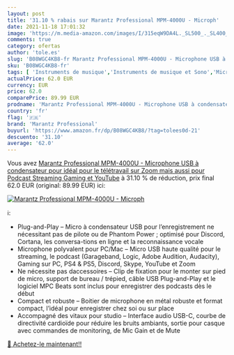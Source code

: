 ```yaml
---
layout: post
title: '31.10 % rabais sur Marantz Professional MPM-4000U - Microph'
date: 2021-11-18 17:01:32
image: 'https://m.media-amazon.com/images/I/315eqW9DA4L._SL500_._SL400_.jpg'
comments: true
category: ofertas
author: 'tole.es'
slug: 'B08WGC4KB8-fr Marantz Professional MPM-4000U - Microphone USB à...'
sku: 'B08WGC4KB8-fr'
tags: [ 'Instruments de musique','Instruments de musique et Sono','Microphones et packs','Micros condensateurs','marantz professional', ]
actualPrice: 62.0 EUR
currency: EUR
price: 62.0
comparePrice: 89.99 EUR
prodname: 'Marantz Professional MPM-4000U - Microphone USB à condensateur pour idéal pour le télétravail sur Zoom  mais aussi pour Podcast  Streaming  Gaming et YouTube'
country: 'fr'
flag: '🇫🇷'
brand: 'Marantz Professional'
buyurl: 'https://www.amazon.fr/dp/B08WGC4KB8/?tag=tolees0d-21'
descuento: '31.10'
average: '62.0'
---
```


Vous avez [Marantz Professional MPM-4000U - Microphone USB à condensateur pour idéal pour le télétravail sur Zoom  mais aussi pour Podcast  Streaming  Gaming et YouTube](https://www.amazon.fr/dp/B08WGC4KB8/?tag=tolees0d-21)  à  31.10 % de réduction, prix final  62.0 EUR (original: 89.99 EUR) ici:

[![Marantz Professional MPM-4000U - Microph](https://m.media-amazon.com/images/I/315eqW9DA4L._SL500_._SL400_.jpg)](https://www.amazon.fr/dp/B08WGC4KB8/?tag=tolees0d-21)

ℹ️:

- Plug-and-Play – Micro à condensateur USB pour l’enregistrement ne nécessitant pas de pilote ou de Phantom Power ; optimisé pour Discord, Cortana, les conversa-tions en ligne et la reconnaissance vocale
- Microphone polyvalent pour PC/Mac – Micro USB haute qualité pour le streaming, le podcast (Garageband, Logic, Adobe Audition, Audacity), Gaming sur PC, PS4 & PS5, Discord, Skype, YouTube et Zoom
- Ne nécessite pas daccessoires – Clip de fixation pour le monter sur pied de micro, support de bureau / trépied, câble USB Plug-and-Play et le logiciel MPC Beats sont inclus pour enregistrer des podcasts dès le début
- Compact et robuste – Boitier de microphone en métal robuste et format compact, l’idéal pour enregistrer chez soi ou sur place
- Accompagné des vitaux pour studio – Interface audio USB-C, courbe de directivité cardioïde pour réduire les bruits ambiants, sortie pour casque avec commandes de monitoring, de Mic Gain et de Mute

[🛒 Achetez-le maintenant!!](https://www.amazon.fr/dp/B08WGC4KB8/?tag=tolees0d-21)
